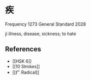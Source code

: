 # 疾
Frequency 1273
General Standard 2028

jí
illness, disease, sickness; to hate

## References
- [[HSK 6]]
- [[10 Strokes]]
- [[疒 Radical]]